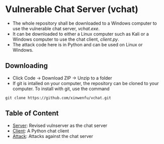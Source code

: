 # Vulnerable Chat Server (vchat)
- The whole repository shall be downloaded to a Windows computer to use the vulnerable chat server, *vchat.exe*.
- It can be downloaded to either a Linux computer such as Kali or a Windows computer to use the chat client, *client.py*.
- The attack code here is in Python and can be used on Linux or Windows.

## Downloading

- Click Code -> Download ZIP -> Unzip to a folder
- If git is intalled on your computer, the repository can be cloned to your computer. To install with git, use the command
```
git clone https://github.com/xinwenfu/vchat.git
```

## Table of Content

* [Server](Server): Revised vulnserver as the chat server
* [Client](Client): A Python chat client
* [Attack](Attack): Attacks against the chat server
